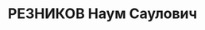 ---
title: РЕЗНИКОВ Наум Саулович
description: "Род. в 1898, Белоруссия, еврей, член ВКП(б). Зам. пред. Запоблисполкома\
  \ \n  Арестован 08.03.1937. Обв. по ст. 58-7, 8, 11. Приговор: 22.11.1937 – ВМН.\
  \ Расстрелян 22.11.1937"
---